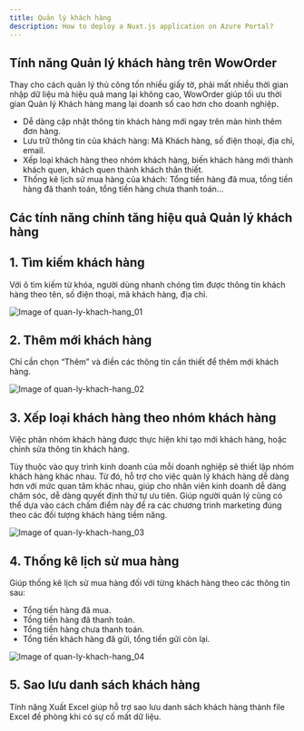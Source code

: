 ```yaml
---
title: Quản lý khách hàng
description: How to deploy a Nuxt.js application on Azure Portal?
---
```


## Tính năng Quản lý khách hàng trên WowOrder
Thay cho cách quản lý thủ công tốn nhiều giấy tờ, phải mất nhiều thời gian nhập dữ liệu mà hiệu quả mang lại không cao, WowOrder giúp tối ưu thời gian Quản lý Khách hàng mang lại doanh số cao hơn cho doanh nghiệp.
- Dễ dàng cập nhật thông tin khách hàng mới ngay trên màn hình thêm đơn hàng.
- Lưu trữ thông tin của khách hàng: Mã Khách hàng, số điện thoại, địa chỉ, email.
- Xếp loại khách hàng theo nhóm khách hàng, biến khách hàng mới thành khách quen, khách quen thành khách thân thiết.
- Thống kê lịch sử mua hàng của khách: Tổng tiền hàng đã mua, tổng tiền hàng đã thanh toán, tổng tiền hàng chưa thanh toán...

## Các tính năng chính tăng hiệu quả Quản lý khách hàng
## 1. Tìm kiếm khách hàng
Với ô tìm kiếm từ khóa, người dùng nhanh chóng tìm được thông tin khách hàng theo tên, số điện thoại, mã khách hàng, địa chỉ.

![Image of quan-ly-khach-hang_01](https://woworder.net/img/huong_dan/quan_ly_khach_hang/quanly_kh_01.jpg)

## 2. Thêm mới khách hàng
Chỉ cần chọn “Thêm” và điền các thông tin cần thiết để thêm mới khách hàng.

![Image of quan-ly-khach-hang_02](https://woworder.net/img/huong_dan/quan_ly_khach_hang/quanly_kh_02.jpg)

## 3. Xếp loại khách hàng theo nhóm khách hàng
Việc phân nhóm khách hàng được thực hiện khi tạo mới khách hàng, hoặc chỉnh sửa thông tin khách hàng.

Tùy thuộc vào quy trình kinh doanh của mỗi doanh nghiệp sẽ thiết lập nhóm khách hàng khác nhau.
Từ đó, hỗ trợ cho việc quản lý khách hàng dễ dàng hơn với mức quan tâm khác nhau, giúp cho nhân viên kinh doanh dễ dàng chăm sóc, dễ dàng quyết định thứ tự ưu tiên. Giúp người quản lý cũng có thể dựa vào cách chấm điểm này để ra các chương trình marketing đúng theo các đối tượng khách hàng tiềm năng.

![Image of quan-ly-khach-hang_03](https://woworder.net/img/huong_dan/quan_ly_khach_hang/quanly_kh_03.jpg)

## 4. Thống kê lịch sử mua hàng
Giúp thống kê lịch sử mua hàng đối với từng khách hàng theo các thông tin sau:
- Tổng tiền hàng đã mua.
- Tồng tiền hàng đã thanh toán.
- Tổng tiền hàng chưa thanh toán.
- Tổng tiền khách hàng đã gửi, tổng tiền gửi còn lại.

![Image of quan-ly-khach-hang_04](https://woworder.net/img/huong_dan/quan_ly_khach_hang/quanly_kh_04.jpg)

## 5. Sao lưu danh sách khách hàng
Tính năng Xuất Excel giúp hỗ trợ sao lưu danh sách khách hàng thành file Excel đề phòng khi có sự cố mất dữ liệu.

